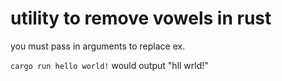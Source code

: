 # utility to remove vowels in rust

you must pass in arguments to replace ex.

`cargo run hello world!` would output "hll wrld!"